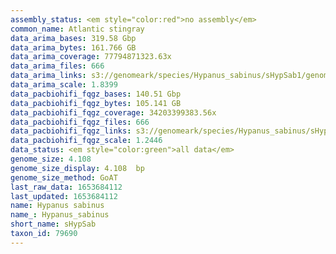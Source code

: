 ```yaml
---
assembly_status: <em style="color:red">no assembly</em>
common_name: Atlantic stingray
data_arima_bases: 319.58 Gbp
data_arima_bytes: 161.766 GB
data_arima_coverage: 77794871323.63x
data_arima_files: 666
data_arima_links: s3://genomeark/species/Hypanus_sabinus/sHypSab1/genomic_data/arima/<br>
data_arima_scale: 1.8399
data_pacbiohifi_fqgz_bases: 140.51 Gbp
data_pacbiohifi_fqgz_bytes: 105.141 GB
data_pacbiohifi_fqgz_coverage: 34203399383.56x
data_pacbiohifi_fqgz_files: 666
data_pacbiohifi_fqgz_links: s3://genomeark/species/Hypanus_sabinus/sHypSab1/genomic_data/pacbio_hifi/<br>
data_pacbiohifi_fqgz_scale: 1.2446
data_status: <em style="color:green">all data</em>
genome_size: 4.108
genome_size_display: 4.108  bp
genome_size_method: GoAT
last_raw_data: 1653684112
last_updated: 1653684112
name: Hypanus sabinus
name_: Hypanus_sabinus
short_name: sHypSab
taxon_id: 79690
---
```

